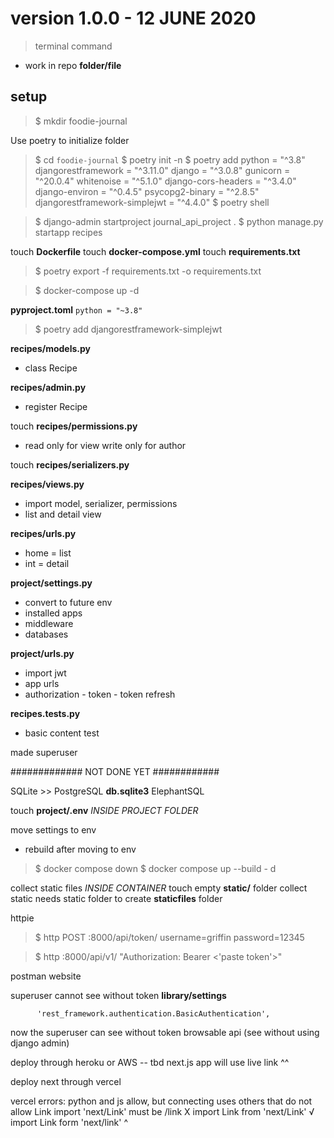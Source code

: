 # version 1.0.0 - 12 JUNE 2020

> terminal command
- work in repo
**folder/file**

## setup
> $ mkdir foodie-journal

Use poetry to initialize folder 

> $ cd `foodie-journal` 
> $ poetry init -n 
> $ poetry add 
        python = "^3.8"
        djangorestframework = "^3.11.0"
        django = "^3.0.8"
        gunicorn = "^20.0.4"
        whitenoise = "^5.1.0"
        django-cors-headers = "^3.4.0"
        django-environ = "^0.4.5"
        psycopg2-binary = "^2.8.5"
        djangorestframework-simplejwt = "^4.4.0"
> $ poetry shell 

> $ django-admin startproject journal_api_project .
> $ python manage.py startapp recipes

touch **Dockerfile**
touch **docker-compose.yml**
touch **requirements.txt**
> $ poetry export -f requirements.txt -o requirements.txt

> $ docker-compose up -d

**pyproject.toml**
```python = "~3.8"```
> $ poetry add djangorestframework-simplejwt

**recipes/models.py**
- class Recipe

**recipes/admin.py**
- register Recipe

touch **recipes/permissions.py**
- read only for view write only for author

touch **recipes/serializers.py**

**recipes/views.py**
- import model, serializer, permissions
- list and detail view

**recipes/urls.py**
- home  =  list
- int   =  detail

**project/settings.py**
- convert to future env
- installed apps
- middleware
- databases

**project/urls.py**
- import jwt
- app urls
- authorization - token - token refresh

**recipes.tests.py**
- basic content test

made superuser


#############   NOT DONE YET  ############

 SQLite >> PostgreSQL
**db.sqlite3**
 ElephantSQL


touch **project/.env** *INSIDE PROJECT FOLDER*

move settings to env
- rebuild after moving to env
> $ docker compose down 
> $ docker compose up --build - d

collect static files *INSIDE CONTAINER*
touch empty **static/** folder
    collect static needs static folder to create **staticfiles** folder


httpie
> $ http POST :8000/api/token/ username=griffin password=12345

> $ http :8000/api/v1/ "Authorization: Bearer <'paste token'>"

postman website

superuser cannot see without token 
**library/settings**
```      'rest_framework.authentication.SessionAuthentication',
      'rest_framework.authentication.BasicAuthentication',
```
now the superuser can see without token
  browsable api (see without using django admin)





deploy through heroku or AWS -- tbd
next.js app will use live link ^^


deploy next through vercel


vercel errors: python and js allow, but connecting uses others that do not allow
    Link import 'next/Link' must be /link
        X import Link from 'next/Link'
        √ import Link form 'next/link'
                                 ^



